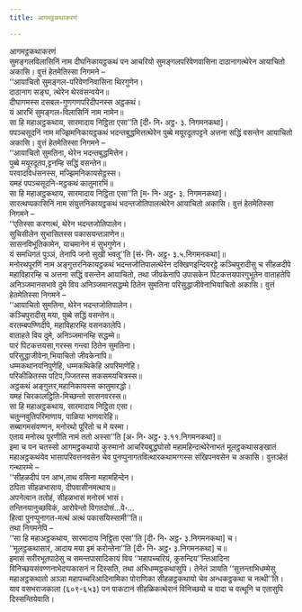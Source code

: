 ```yaml
---
title: आगमट्ठकथाकरणं

---
```

आगमट्ठकथाकरणं  
सुमङ्गलविलासिनिं नाम दीघनिकायट्ठकथं पन आचरियो सुमङ्गलपरिवेणवासिना दाठानागत्थेरेन आयाचितो अकासि। वुत्तं हेतमेतिस्सा निगमने –  
‘‘आयाचितो सुमङ्गल-परिवेणनिवासिना थिरगुणेन।  
दाठानाग सङ्घ, त्थेरेन थेरवंसन्वयेन॥  
दीघागमस्स दसबल-गुणगणपरिदीपनस्स अट्ठकथं।  
यं आरभिं सुमङ्गल-विलासिनिं नाम नामेन॥  
सा हि महाअट्ठकथाय, सारमादाय निट्ठिता एसा’’ति [दी॰ नि॰ अट्ठ॰ ३. निगमनकथा]।  
पपञ्‍चसूदनिं नाम मज्झिमनिकायट्ठकथं भदन्तबुद्धमित्तत्थेरेन पुब्बे मयूरदूतपट्टने अत्तना सद्धिं वसन्तेन आयाचितो अकासि। वुत्तं हेतमेतिस्सा निगमने –  
‘‘आयाचितो सुमतिना, थेरेन भदन्तबुद्धमित्तेन।  
पुब्बे मयूरदूतप,ट्टनम्हि सद्धिं वसन्तेन॥  
परवादविधंसनस्स, मज्झिमनिकायसेट्ठस्स।  
यमहं पपञ्‍चसूदनि-मट्ठकथं कातुमारभिं॥  
सा हि महाअट्ठकथाय, सारमादाय निट्ठिता एसा’’ति [म॰ नि॰ अट्ठ॰ ३. निगमनकथा]।  
सारत्थप्पकासिनिं नाम संयुत्तनिकायट्ठकथं भदन्तजोतिपालत्थेरेन आयाचितो अकासि। वुत्तं हेतमेतिस्सा निगमने –  
‘‘एतिस्सा करणत्थं, थेरेन भदन्तजोतिपालेन।  
सुचिसीलेन सुभासितस्स पकासयन्तञाणेन॥  
सासनविभूतिकामेन, याचमानेन मं सुभगुणेन।  
यं समधिगतं पुञ्‍ञं, तेनापि जनो सुखी भवतू’’ति [सं॰ नि॰ अट्ठ॰ ३.५.निगमनकथा]॥  
मनोरथपूरणिं नाम अङ्गुत्तरनिकायट्ठकथं भदन्तजोतिपालत्थेरेन दक्खिणइन्दियरट्ठे कञ्‍चिपुरादीसु च सीहळदीपे महाविहारम्हि च अत्तना सद्धिं वसन्तेन आयाचितो, तथा जीवकेनापि उपासकेन पिटकत्तयपारगुभूतेन वाताहतेपि अनिञ्‍जमानसभावे दुमे विय अनिञ्‍जमानसद्धम्मे ठितेन सुमतिना परिसुद्धाजीवेनाभियाचितो अकासि। वुत्तं हेतमेतिस्सा निगमने –  
‘‘आयाचितो सुमतिना, थेरेन भदन्तजोतिपालेन।  
कञ्‍चिपुरादीसु मया, पुब्बे सद्धिं वसन्तेन॥  
वरतम्बपण्णिदीपे, महाविहारम्हि वसनकालेपि।  
वाताहते विय दुमे, अनिञ्‍जमानम्हि सद्धम्मे॥  
पारं पिटकत्तयसा,गरस्स गन्त्वा ठितेन सुमतिना।  
परिसुद्धाजीवेना,भियाचितो जीवकेनापि॥  
धम्मकथानयनिपुणेहि, धम्मकथिकेहि अपरिमाणेहि।  
परिकीळितस्स पटिप,ज्‍जितस्स सकसमयचित्रस्स॥  
अट्ठकथं अङ्गुत्तर,महानिकायस्स कातुमारद्धो।  
यमहं चिरकालट्ठिति-मिच्छन्तो सासनवरस्स॥  
सा हि महाअट्ठकथाय, सारमादाय निट्ठिता एसा।  
चतुन्‍नवुतिपरिमाणाय, पाळिया भाणवारेहि॥  
सब्बागमसंवण्णन, मनोरथो पूरितो च मे यस्मा।  
एताय मनोरथ पूरणीति नामं ततो अस्सा’’ति [अ॰ नि॰ अट्ठ॰ ३.११.निगमनकथा]॥  
इमा च पन चतस्सो आगमट्ठकथायो कुरुमानो आचरियबुद्धघोसो महामहिन्दत्थेरेनाभतं मूलट्ठकथासङ्खातं महाअट्ठकथंयेव भासापरिवत्तनवसेन चेव पुनप्पुनागतवित्थारकथामग्गस्स संखिपनवसेन च अकासि। वुत्तञ्हेतं गन्थारम्भे –  
‘‘सीहळदीपं पन आभ,ताथ वसिना महामहिन्देन।  
ठपिता सीहळभासाय, दीपवासीनमत्थाय॥  
अपनेत्वान ततोहं, सीहळभासं मनोरमं भासं।  
तन्तिनयानुच्छविकं, आरोपेन्तो विगतदोसं…पे॰…  
हित्वा पुनप्पुनागत-मत्थं अत्थं पकासयिस्सामी’’ति॥  
तथा निगमनेपि –  
‘‘सा हि महाअट्ठकथाय, सारमादाय निट्ठिता एसा’’ति [दी॰ नि॰ अट्ठ॰ ३.निगमनकथा] च।  
‘‘मूलट्ठकथासारं, आदाय मया इमं करोन्तेना’’ति [दी॰ नि॰ अट्ठ॰ ३.निगमनकथा] च॥  
इमासं सरीरभूतपाठेसु च समन्तपासादिकायं विय ‘‘महापच्‍चरियं, कुरुन्दिय’’न्तिआदिना विनिच्छयसंवण्णनाभेदप्पकासनं न दिस्सति, तथा अभिधम्मट्ठकथासुपि। तेनेतं ञायति ‘‘सुत्तन्ताभिधम्मेसु महाअट्ठकथातो अञ्‍ञा महापच्‍चरिआदिनामिका पोराणिका सीहळट्ठकथायो चेव अन्धकट्ठकथा च नत्थी’’ति। याव वसभराजकाला (६०९-६५३) पन पाकटानं सीहळिकत्थेरानं विनिच्छयो च वादा च वत्थूनि च एतासुपि दिस्सन्तियेवाति।  
